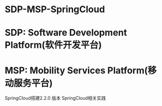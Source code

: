 # SDP-MSP-SpringCloud
# SDP: Software Development Platform(软件开发平台)
# MSP: Mobility Services Platform(移动服务平台)
SpringCloud搭建2.2.0 版本
SpringCloud相关实践
